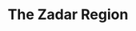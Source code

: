 ---
title: The Zadar Region
featuredImage: ../../images/region/region-zadar.jpg
featuredImage_alt: petrcane_region_zadar
slug: zadar-region
briefDescription: The greatest value of this region emerges from the fact that it is a coastal and insular region, and that nature in this part of the Adriatic was especially generous. The climatic characteristics are very favorable. The typical Mediterranean climate is dominated by mild winters and hot summers with minimal precipitation.
description: body.region.page.description.the.zadar.region
prevSlug: petrcane
prevTitle: Petrčane
nextSlug: zadar
nextTitle: Zadar
---